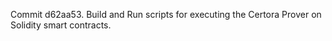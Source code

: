 Commit d62aa53.                    Build and Run scripts for executing the Certora Prover on Solidity smart contracts.